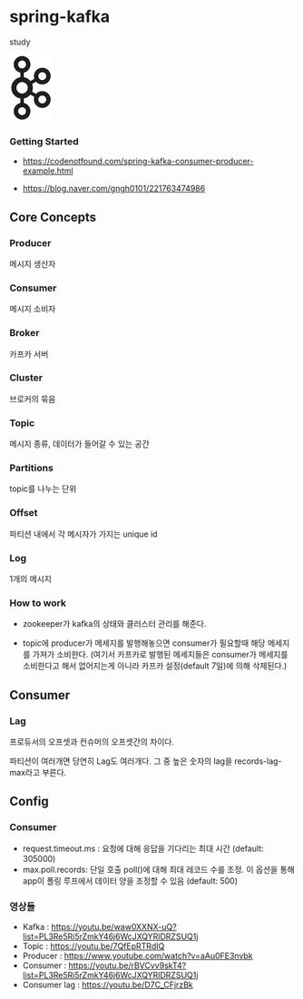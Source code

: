# spring-kafka
study 

![kafka](/doc/img/kafka.png)

### Getting Started 

- https://codenotfound.com/spring-kafka-consumer-producer-example.html

- https://blog.naver.com/gngh0101/221763474986

## Core Concepts

### Producer
메시지 생산자 

### Consumer
메시지 소비자

### Broker
카프카 서버

### Cluster 
브로커의 묶음

### Topic
메시지 종류, 데이터가 들어갈 수 있는 공간 

### Partitions
topic를 나누는 단위 

### Offset
파티션 내에서 각 메시자가 가지는 unique id

### Log
1개의 메시지 

### How to work

- zookeeper가 kafka의 상태와 클러스터 관리를 해준다.

- topic에 producer가 메세지를 발행해놓으면 consumer가 필요할때 해당 메세지를 가져가 소비한다.
  (여기서 카프카로 발행된 메세지들은 consumer가 메세지를 소비한다고 해서 없어지는게 아니라 카프카 설정(default 7일)에 의해 삭제된다.)

## Consumer

### Lag
프로듀서의 오프셋과 컨슈머의 오프셋간의 차이다. 

파티션이 여러개면 당연히 Lag도 여러개다. 그 중 높은 숫자의 lag을 records-lag-max라고 부른다.


## Config

### Consumer 

- request.timeout.ms : 요청에 대해 응답을 기다리는 최대 시간 (default: 305000)
- max.poll.records: 단일 호출 poll()에 대해 최대 레코드 수를 조정. 이 옵션을 통해 app이 폴링 루프에서 데이터 양을 조정할 수 있음 (default: 500)





### 영상들 

- Kafka : https://youtu.be/waw0XXNX-uQ?list=PL3Re5Ri5rZmkY46j6WcJXQYRlDRZSUQ1j
- Topic : https://youtu.be/7QfEpRTRdIQ
- Producer : https://www.youtube.com/watch?v=aAu0FE3nvbk
- Consumer : https://youtu.be/rBVCvv9skT4?list=PL3Re5Ri5rZmkY46j6WcJXQYRlDRZSUQ1j
- Consumer lag : https://youtu.be/D7C_CFjrzBk

